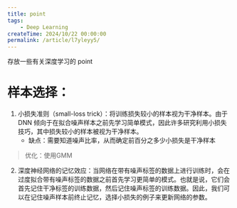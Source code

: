 ```yaml
---
title: point
tags:
    - Deep Learning
createTime: 2024/10/22 00:00:00
permalink: /article/l7yleyy5/
---
```


存放一些有关深度学习的 point<!-- more -->

# 样本选择：
1. 小损失准则（small-loss trick）：将训练损失较小的样本视为干净样本。由于 DNN 倾向于在拟合噪声样本之前先学习简单模式，因此许多研究利用小损失技巧，其中损失较小的样本被视为干净样本。
   - 缺点：需要知道噪声比率，从而确定前百分之多少小损失是干净样本

>优化：使用GMM

2. 深度神经网络的记忆效应：当网络在带有噪声标签的数据上进行训练时，会在过度拟合带有噪声标签的数据之前首先学习更简单的模式。也就是说，它们会首先记住干净标签的训练数据，然后记住噪声标签的训练数据。因此，我们可以在记住噪声样本前终止记忆，选择小损失的例子来更新网络的参数。